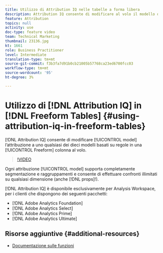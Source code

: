 ```yaml
---
title: Utilizzo di Attribution IQ nelle tabelle a forma libera
description: Attribution IQ consente di modificare al volo il modello di attribuzione con uno qualsiasi dei dieci modelli basati su regole su una colonna a forma libera.
feature: Attribution
topics: null
activity: use
doc-type: feature video
team: Technical Marketing
thumbnail: 23136.jpg
kt: 1661
role: Business Practitioner
level: Intermediate
translation-type: tm+mt
source-git-commit: f3b3fa7d91b0cb21005b57768ca23ed6700fcc03
workflow-type: tm+mt
source-wordcount: '95'
ht-degree: 3%

---
```



# Utilizzo di [!DNL Attribution IQ] in [!DNL Freeform Tables] {#using-attribution-iq-in-freeform-tables}

[!DNL Attribution IQ] consente di modificare  [!UICONTROL model] l’attribuzione a uno qualsiasi dei dieci modelli basati su regole in una  [!UICONTROL Freeform] colonna al volo.

>[!VIDEO](https://video.tv.adobe.com/v/23136/?quality=12)

Ogni attribuzione [!UICONTROL model] supporta completamente segmentazione e raggruppamenti e consente di effettuare confronti illimitati su qualsiasi dimensione (anche [!DNL props]!).

[!DNL Attribution IQ] è disponibile esclusivamente per Analysis Workspace, per i clienti che dispongono dei seguenti pacchetti:

* [!DNL Adobe Analytics Foundation]
* [!DNL Adobe Analytics Select]
* [!DNL Adobe Analytics Prime]
* [!DNL Adobe Analytics Ultimate]

## Risorse aggiuntive {#additional-resources}

* [Documentazione sulle funzioni](https://marketing.adobe.com/resources/help/en_US/analytics/analysis-workspace/attribution.html)